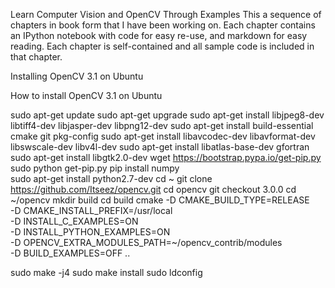 
Learn Computer Vision and OpenCV Through Examples
This a sequence of chapters in book form that I have been working on. Each chapter contains an IPython notebook with code for easy re-use, and markdown for easy reading. Each chapter is self-contained and all sample code is included in that chapter.


Installing OpenCV 3.1 on Ubuntu

How to install OpenCV 3.1 on Ubuntu

sudo apt-get update
sudo apt-get upgrade
sudo apt-get install libjpeg8-dev libtiff4-dev libjasper-dev libpng12-dev
sudo apt-get install build-essential cmake git pkg-config
sudo apt-get install libavcodec-dev libavformat-dev libswscale-dev libv4l-dev
sudo apt-get install libatlas-base-dev gfortran	
sudo apt-get install libgtk2.0-dev
wget https://bootstrap.pypa.io/get-pip.py
sudo python get-pip.py
pip install numpy	
sudo apt-get install python2.7-dev
cd ~
git clone https://github.com/Itseez/opencv.git
cd opencv
git checkout 3.0.0
cd ~/opencv
mkdir build
cd build
cmake -D CMAKE_BUILD_TYPE=RELEASE \
	-D CMAKE_INSTALL_PREFIX=/usr/local \
	-D INSTALL_C_EXAMPLES=ON \
	-D INSTALL_PYTHON_EXAMPLES=ON \
	-D OPENCV_EXTRA_MODULES_PATH=~/opencv_contrib/modules \
	-D BUILD_EXAMPLES=OFF ..
    
sudo make -j4 
sudo make install
sudo ldconfig
